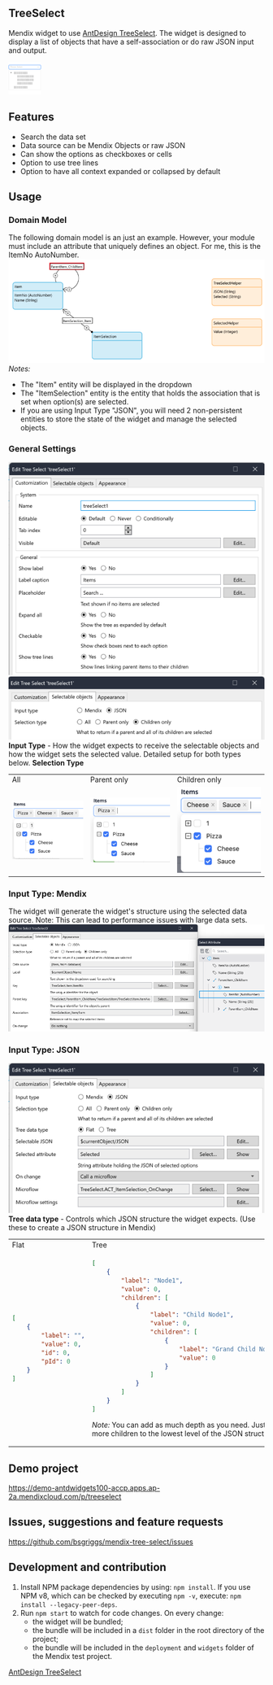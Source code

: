 ## TreeSelect
Mendix widget to use [AntDesign TreeSelect](https://ant.design/components/tree-select). The widget is designed to display a list of objects that have a self-association or do raw JSON input and output.

![Ant Design Icon](https://github.com/bsgriggs/mendix-tree-select/blob/media/AntDesignIcon.png) 

## Features
- Search the data set
- Data source can be Mendix Objects or raw JSON
- Can show the options as checkboxes or cells
- Option to use tree lines
- Option to have all context expanded or collapsed by default

## Usage  
### Domain Model  
The following domain model is an just an example. However, your module must include an attribute that uniquely defines an object. For me, this is the ItemNo AutoNumber.  
![Domain](https://github.com/bsgriggs/mendix-tree-select/blob/media/Domain.png)  
*Notes:*
- The "Item" entity will be displayed in the dropdown
- The "ItemSelection" entity is the entity that holds the association that is set when option(s) are selected.
- If you are using Input Type "JSON", you will need 2 non-persistent entities to store the state of the widget and manage the selected objects.
 
### General Settings  
![Customization](https://github.com/bsgriggs/mendix-tree-select/blob/media/Customization.png)  
![Selectable Objects Common](https://github.com/bsgriggs/mendix-tree-select/blob/media/SelectableObjects_Common.png)  
**Input Type** - How the widget expects to receive the selectable objects and how the widget sets the selected value. Detailed setup for both types below. 
**Selection Type**
<table>
 <tr>
  <td>All</td>
  <td>Parent only</td>
  <td>Children only</td>
 </tr>
  <td> <img src="https://github.com/bsgriggs/mendix-tree-select/blob/media/SelectionType_All.png"  alt="Selection Type All" width="360px" height="auto" ></td>
 <td> <img src="https://github.com/bsgriggs/mendix-tree-select/blob/media/SelectionType_Parent.png"  alt="Selection Type Parent" width="360px" height="auto" ></td>
 <td> <img src="https://github.com/bsgriggs/mendix-tree-select/blob/media/SelectionType_Children.png"  alt="Selection Type Children" width="360px" height="auto" ></td>
</table>

### Input Type: Mendix  
The widget will generate the widget's structure using the selected data source. Note: This can lead to performance issues with large data sets.  
![Mendix Selectable Objects](https://github.com/bsgriggs/mendix-tree-select/blob/media/SelectableObjectMendix.png)  

### Input Type: JSON  
![JSON Selectable Objects](https://github.com/bsgriggs/mendix-tree-select/blob/media/SelectableObjectJSON.png)  
**Tree data type** - Controls which JSON structure the widget expects. (Use these to create a JSON structure in Mendix)
<table>
<tr>
<td> Flat </td> <td> Tree </td>
</tr>
<tr>
<td>
 
```json
[
    {
        "label": "",
        "value": 0,
        "id": 0,
        "pId": 0
    }
]
```

</td>
<td>

```json
[
    {
        "label": "Node1",
        "value": 0,
        "children": [
            {
                "label": "Child Node1",
                "value": 0,
                "children": [
                    {
                        "label": "Grand Child Node1",
                        "value": 0
                    }
                ]
            }
        ]
    }
]
```
 
 *Note:* You can add as much depth as you need. Just add more children to the lowest level of the JSON structure

</td>
</tr>
</table>

## Demo project
https://demo-antdwidgets100-accp.apps.ap-2a.mendixcloud.com/p/treeselect

## Issues, suggestions and feature requests
https://github.com/bsgriggs/mendix-tree-select/issues

## Development and contribution

1. Install NPM package dependencies by using: `npm install`. If you use NPM v8, which can be checked by executing `npm -v`, execute: `npm install --legacy-peer-deps`.
2. Run `npm start` to watch for code changes. On every change:
    - the widget will be bundled;
    - the bundle will be included in a `dist` folder in the root directory of the project;
    - the bundle will be included in the `deployment` and `widgets` folder of the Mendix test project.

[AntDesign TreeSelect](https://ant.design/components/tree-select)
